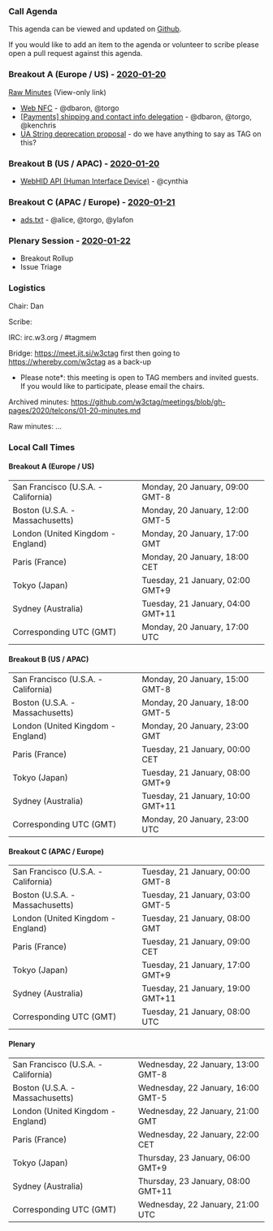 ### Call Agenda

This agenda can be viewed and updated on [Github](https://github.com/w3ctag/meetings/blob/gh-pages/2020/telcons/01-20-agenda.md).

If you would like to add an item to the agenda or volunteer to scribe please open a pull request against this agenda.

### Breakout A (Europe / US) - [2020-01-20](https://www.timeanddate.com/worldclock/converter.html?iso=20200120T170000&p1=224&p2=43&p3=136&p4=195&p5=248&p6=240)

[Raw Minutes](https://cryptpad.w3ctag.org/code/#/2/code/view/cERX2r9WUVa+VUCstwy6C8O5WnHrRbgFW5frjUA1BCA/) (View-only link)

* [Web NFC](https://github.com/w3ctag/design-reviews/issues/461) - @dbaron, @torgo
* [[Payments] shipping and contact info delegation](https://github.com/w3ctag/design-reviews/issues/425) - @dbaron, @torgo, @kenchris
* [UA String deprecation proposal](https://groups.google.com/a/chromium.org/forum/#!msg/blink-dev/-2JIRNMWJ7s/yHe4tQNLCgAJ) - do we have anything to say as TAG on this?

### Breakout B (US / APAC) - [2020-01-20](https://www.timeanddate.com/worldclock/converter.html?iso=20200120T230000&p1=224&p2=43&p3=136&p4=195&p5=248&p6=240)

* [WebHID API (Human Interface Device)](https://github.com/w3ctag/design-reviews/issues/370) - @cynthia

### Breakout C (APAC / Europe) - [2020-01-21](https://www.timeanddate.com/worldclock/converter.html?iso=20200121T080000&p1=224&p2=43&p3=136&p4=195&p5=248&p6=240)

* [ads.txt](https://github.com/w3ctag/design-reviews/issues/201) - @alice, @torgo, @ylafon

### Plenary Session - [2020-01-22](https://www.timeanddate.com/worldclock/converter.html?iso=20200122T210000&p1=224&p2=43&p3=136&p4=195&p5=248&p6=240)

* Breakout Rollup
* Issue Triage

### Logistics

Chair: Dan

Scribe:

IRC: irc.w3.org / #tagmem

Bridge: https://meet.jit.si/w3ctag first then going to https://whereby.com/w3ctag as a back-up

* Please note*: this meeting is open to TAG members and invited guests. If you would like to participate, please email the chairs.

Archived minutes: https://github.com/w3ctag/meetings/blob/gh-pages/2020/telcons/01-20-minutes.md

Raw minutes: ...


### Local Call Times

#### Breakout A (Europe / US)

<table>
<tr><td> San Francisco (U.S.A. - California) <td> Monday, 20 January, 09:00 GMT-8</td></tr>
<tr><td> Boston (U.S.A. - Massachusetts) <td> Monday, 20 January, 12:00 GMT-5</td></tr>
<tr><td> London (United Kingdom - England) <td> Monday, 20 January, 17:00 GMT</td></tr>
<tr><td> Paris (France) <td> Monday, 20 January, 18:00 CET</td></tr>
<tr><td> Tokyo (Japan) <td> Tuesday, 21 January, 02:00 GMT+9</td></tr>
<tr><td> Sydney (Australia) <td> Tuesday, 21 January, 04:00 GMT+11</td></tr>
<tr><td> Corresponding UTC (GMT) <td> Monday, 20 January, 17:00 UTC</td></tr>
</table>

#### Breakout B (US / APAC)

<table>
<tr><td> San Francisco (U.S.A. - California) <td> Monday, 20 January, 15:00 GMT-8</td></tr>
<tr><td> Boston (U.S.A. - Massachusetts) <td> Monday, 20 January, 18:00 GMT-5</td></tr>
<tr><td> London (United Kingdom - England) <td> Monday, 20 January, 23:00 GMT</td></tr>
<tr><td> Paris (France) <td> Tuesday, 21 January, 00:00 CET</td></tr>
<tr><td> Tokyo (Japan) <td> Tuesday, 21 January, 08:00 GMT+9</td></tr>
<tr><td> Sydney (Australia) <td> Tuesday, 21 January, 10:00 GMT+11</td></tr>
<tr><td> Corresponding UTC (GMT) <td> Monday, 20 January, 23:00 UTC</td></tr>
</table>

#### Breakout C (APAC / Europe)

<table>
<tr><td> San Francisco (U.S.A. - California) <td> Tuesday, 21 January, 00:00 GMT-8</td></tr>
<tr><td> Boston (U.S.A. - Massachusetts) <td> Tuesday, 21 January, 03:00 GMT-5</td></tr>
<tr><td> London (United Kingdom - England) <td> Tuesday, 21 January, 08:00 GMT</td></tr>
<tr><td> Paris (France) <td> Tuesday, 21 January, 09:00 CET</td></tr>
<tr><td> Tokyo (Japan) <td> Tuesday, 21 January, 17:00 GMT+9</td></tr>
<tr><td> Sydney (Australia) <td> Tuesday, 21 January, 19:00 GMT+11</td></tr>
<tr><td> Corresponding UTC (GMT) <td> Tuesday, 21 January, 08:00 UTC</td></tr>
</table>

#### Plenary

<table>
<tr><td> San Francisco (U.S.A. - California) <td> Wednesday, 22 January, 13:00 GMT-8</td></tr>
<tr><td> Boston (U.S.A. - Massachusetts) <td> Wednesday, 22 January, 16:00 GMT-5</td></tr>
<tr><td> London (United Kingdom - England) <td> Wednesday, 22 January, 21:00 GMT</td></tr>
<tr><td> Paris (France) <td> Wednesday, 22 January, 22:00 CET</td></tr>
<tr><td> Tokyo (Japan) <td> Thursday, 23 January, 06:00 GMT+9</td></tr>
<tr><td> Sydney (Australia) <td> Thursday, 23 January, 08:00 GMT+11</td></tr>
<tr><td> Corresponding UTC (GMT) <td> Wednesday, 22 January, 21:00 UTC</td></tr>
</table>
